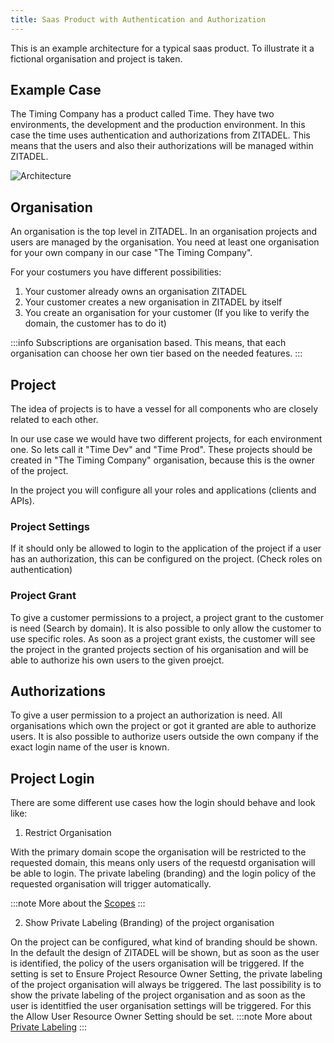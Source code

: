 ```yaml
---
title: Saas Product with Authentication and Authorization
---
```


This is an example architecture for a typical saas product. 
To illustrate it a fictional organisation and project is taken.

## Example Case

The Timing Company has a product called Time.
They have two environments, the development and the production environment.
In this case the time uses authentication and authorizations from ZITADEL.
This means that the users and also their authorizations will be managed within ZITADEL.

![Architecture](/img/concepts/usecase/saas.png)

## Organisation

An organisation is the top level in ZITADEL. 
In an organisation projects and users are managed by the organisation.
You need at least one organisation for your own company in our case "The Timing Company".

For your costumers you have different possibilities:
1. Your customer already owns an organisation ZITADEL
2. Your customer creates a new organisation in ZITADEL by itself
3. You create an organisation for your customer (If you like to verify the domain, the customer has to do it)

:::info
Subscriptions are organisation based. This means, that each organisation can choose her own tier based on the needed features.
:::

## Project

The idea of projects is to have a vessel for all components who are closely related to each other.

In our use case we would have two different projects, for each environment one. So lets call it "Time Dev" and "Time Prod".
These projects should be created in "The Timing Company" organisation, because this is the owner of the project.

In the project you will configure all your roles and applications (clients and APIs).

### Project Settings

If it should only be allowed to login to the application of the project if a user has an authorization, this can be configured on the project. (Check roles on authentication)

### Project Grant

To give a customer permissions to a project, a project grant to the customer is need (Search by domain).
It is also possible to only allow the customer to use specific roles.
As soon as a project grant exists, the customer will see the project in the granted projects section of his organisation and will be able to authorize his own users to the given proejct.

## Authorizations

To give a user permission to a project an authorization is need.
All organisations which own the project or got it granted are able to authorize users.
It is also possible to authorize users outside the own company if the exact login name of the user is known.

## Project Login

There are some different use cases how the login should behave and look like:

1. Restrict Organisation

With the primary domain scope the organisation will be restricted to the requested domain, this means only users of the requestd organisation will be able to login.
The private labeling (branding) and the login policy of the requested organisation will trigger automatically.

:::note
More about the [Scopes](../../apis/openidoauth/scopes)
:::

2. Show Private Labeling (Branding) of the project organisation

On the project can be configured, what kind of branding should be shown.
In the default the design of ZITADEL will be shown, but as soon as the user is identified, the policy of the users organisation will be triggered.
If the setting is set to Ensure Project Resource Owner Setting, the private labeling of the project organisation will always be triggered.
The last possibility is to show the private labeling of the project organisation and as soon as the user is identitfied the user organisation settings will be triggered.
For this the Allow User Resource Owner Setting should be set.
:::note
More about [Private Labeling](../../guides/customization/branding)
:::